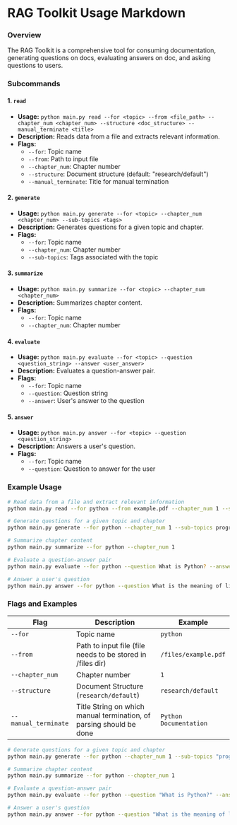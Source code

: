 # **RAG Toolkit Usage Markdown**

### Overview

The RAG Toolkit is a comprehensive tool for consuming documentation, generating questions on docs, evaluating answers on doc, and asking questions to users.

### Subcommands

#### 1. `read`

- **Usage:** `python main.py read --for <topic> --from <file_path> --chapter_num <chapter_num> --structure <doc_structure> --manual_terminate <title>`
- **Description:** Reads data from a file and extracts relevant information.
- **Flags:**
  - `--for`: Topic name
  - `--from`: Path to input file
  - `--chapter_num`: Chapter number
  - `--structure`: Document structure (default: "research/default")
  - `--manual_terminate`: Title for manual termination

#### 2. `generate`

- **Usage:** `python main.py generate --for <topic> --chapter_num <chapter_num> --sub-topics <tags>`
- **Description:** Generates questions for a given topic and chapter.
- **Flags:**
  - `--for`: Topic name
  - `--chapter_num`: Chapter number
  - `--sub-topics`: Tags associated with the topic

#### 3. `summarize`

- **Usage:** `python main.py summarize --for <topic> --chapter_num <chapter_num>`
- **Description:** Summarizes chapter content.
- **Flags:**
  - `--for`: Topic name
  - `--chapter_num`: Chapter number

#### 4. `evaluate`

- **Usage:** `python main.py evaluate --for <topic> --question <question_string> --answer <user_answer>`
- **Description:** Evaluates a question-answer pair.
- **Flags:**
  - `--for`: Topic name
  - `--question`: Question string
  - `--answer`: User's answer to the question

#### 5. `answer`

- **Usage:** `python main.py answer --for <topic> --question <question_string>`
- **Description:** Answers a user's question.
- **Flags:**
  - `--for`: Topic name
  - `--question`: Question to answer for the user

### Example Usage

```bash
# Read data from a file and extract relevant information
python main.py read --for python --from example.pdf --chapter_num 1 --structure research/default --manual_terminate Python Documentation

# Generate questions for a given topic and chapter
python main.py generate --for python --chapter_num 1 --sub-topics programming, data structures

# Summarize chapter content
python main.py summarize --for python --chapter_num 1

# Evaluate a question-answer pair
python main.py evaluate --for python --question What is Python? --answer I love Python!

# Answer a user's question
python main.py answer --for python --question What is the meaning of life?
```

### Flags and Examples

| Flag                 | Description                                                         | Example                |
| -------------------- | ------------------------------------------------------------------- | ---------------------- |
| `--for`              | Topic name                                                          | `python`               |
| `--from`             | Path to input file (file needs to be stored in /files dir)          | `/files/example.pdf`   |
| `--chapter_num`      | Chapter number                                                      | `1`                    |
| `--structure`        | Document Structure (`research/default`)                             | `research/default`     |
| `--manual_terminate` | Title String on which manual termination, of parsing should be done | `Python Documentation` |

```bash
# Generate questions for a given topic and chapter
python main.py generate --for python --chapter_num 1 --sub-topics "programming+data structures+algorithms"

# Summarize chapter content
python main.py summarize --for python --chapter_num 1

# Evaluate a question-answer pair
python main.py evaluate --for python --question "What is Python?" --answer "I love Python!"

# Answer a user's question
python main.py answer --for python --question "What is the meaning of life?"
```
